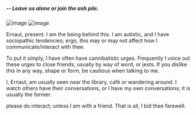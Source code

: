 ##### -- Leave us alone or join the ash pile.
![image](https://github.com/ernautical/FLESHLY.YEARNING/assets/161996176/245b1356-1651-4a8d-8ebf-be472511eefb)
![image](https://github.com/ernautical/FLESHLY.YEARNING/assets/161996176/eeb95b0f-60ae-4f77-8ab0-5133dd6d1dab)


Ernaut, present. I am the being behind this. I am autistic, and I have sociopathic tendencies; ergo, this may or may not affect how I communicate/interact with thee.

To put it simply, I have often have cannibalistic urges. Frequently I voice out these urges to close friends, usually by way of word, or jests. If you dislike this in any way, shape or form, be cautious when talking to me.

I, Ernaut, am usually seen near the library, café or wandering around. I watch others have their conversations, or I have my own conversations; it is usually the former.

please do interact; unless I am with a friend. That is all, I bid thee farewell.
